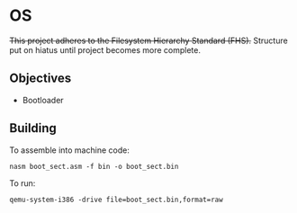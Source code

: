 # OS

~~This project adheres to the Filesystem Hierarchy Standard (FHS).~~
Structure put on hiatus until project becomes more complete. 

## Objectives 
* Bootloader

## Building

To assemble into machine code:

`nasm boot_sect.asm -f bin -o boot_sect.bin`

To run:

`qemu-system-i386 -drive file=boot_sect.bin,format=raw`
